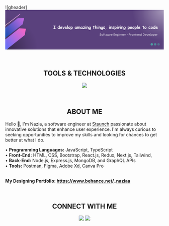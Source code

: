 <!-- HEADER -->

![gheader]<img src="header.png"/>

<div>&nbsp;</div>
<h2 align="center">
TOOLS & TECHNOLOGIES
</h2>
  
<!--- language icons --->
<p align="center">
<a href="https://skillicons.dev">
<img src="https://skillicons.dev/icons?i=html,css,sass,bootstrap,tailwind,js,ts,react,nextjs,redux,nodejs,expressjs,mongodb,postman,yarn,ubuntu,git,figma,xd" /></a></p>
 
<div>&nbsp;</div>

<h2 align="center">
ABOUT ME
</h2>

<div>
<p align="left">
Hello 👋, I'm Nazia, a software engineer at <a href="https://www.staunch.co" target="_blank">Staunch</a> passionate about innovative solutions that enhance user experience. I'm always curious to seeking opportunities to improve my skills and looking for chances to get better at what I do.<br>

• <b>Programming Languages:</b> JavaScript, TypeScript<br>
• <b>Front-End:</b> HTML, CSS, Bootstrap, React.js, Redux, Next.js, Tailwind, <br>
• <b>Back-End:</b> Node.js, Express.js, MongoDB, and GraphQL APIs<br>
• <b>Tools:</b> Postman, Figma, Adobe Xd, Canva Pro<br><br>

<b >
My Designing Portfolio: <a href="https://www.behance.net/_naziaa" target="_blank">https://www.behance.net/_naziaa</a>
</b>
</p>	
</div>

<div>&nbsp;</div>
<h2 align="center">
CONNECT WITH ME
</h2>

<div>
<p align="center">
<a href="https://www.linkedin.com/in/naziaa-0011/" target="_blank">
<img src="https://skillicons.dev/icons?i=linkedin" /></a>
<a href="http://twitter.com/Naziaa__" target="_blank">
<img src="https://skillicons.dev/icons?i=twitter" /></a>
</p>	
</div>
